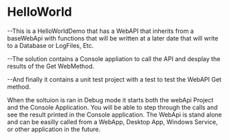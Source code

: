 # HelloWorld

--This is a HelloWorldDemo that has a WebAPI that inherits from a baseWebApi with functions that will be written at a later date that will write to a Database or LogFiles, Etc.  

--The solution contains a Console appliation to call the API and desplay the results of the Get WebMethod.

--And finally it contains a unit test project with a test to test the WebAPI Get method.

When the soltuion is ran in Debug mode it starts both the webApi Project and the Console Application. You will be able to step through the calls and see the result printed in the Console application.
The WebApi is stand alone and can be easilly called from a WebApp, Desktop App, Windows Service, or other application in the future.

